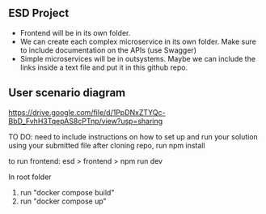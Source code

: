 ## ESD Project

- Frontend will be in its own folder.
- We can create each complex microservice in its own folder. Make sure to include documentation on the APIs (use Swagger)
- Simple microservices will be in outsystems. Maybe we can include the links inside a text file and put it in this github repo.

## User scenario diagram
https://drive.google.com/file/d/1PpDNxZTYQc-BbD_FvhH3TqepAS8cPTnp/view?usp=sharing

TO DO: need to include instructions on how to set up and run your solution using your submitted file
after cloning repo, run npm install

to run frontend: esd > frontend > npm run dev

In root folder
1. run "docker compose build"
2. run "docker compose up"